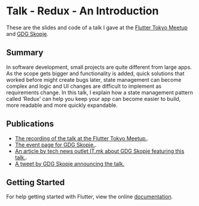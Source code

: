 # Talk - Redux - An Introduction

These are the slides and code of a talk I gave at the [Flutter Tokyo Meetup](https://youtu.be/zl5qP6GWe68?t=1718) and [GDG Skopje](https://www.meetup.com/en-AU/Google-Developer-Group-Skopje/events/262278741/).

## Summary

In software development, small projects are quite different from large apps. As the scope gets bigger and functionality is added, quick solutions that worked before might create bugs later, state management can become complex and logic and UI changes are difficult to implement as requirements change.
In this talk, I explain how a state management pattern called ‘Redux’ can help you keep your app can become easier to build, more readable and more quickly expandable.


## Publications

- [The recording of the talk at the Flutter Tokyo Meetup.](https://youtu.be/zl5qP6GWe68?t=1718).
- [The event page for GDG Skopje.](https://www.meetup.com/en-AU/Google-Developer-Group-Skopje/events/262278741/).
- [An article by tech news outlet IT.mk about GDG Skopje featuring this talk.](https://www.it.mk/it-nastan-build-fast-with-flutter-prviot-flutter-nastan-vo-makedonija/).
- [A tweet by GDG Skopje announcing the talk.](https://twitter.com/SkopjeGDG/status/1150721167168327680)

## Getting Started

For help getting started with Flutter, view the online
[documentation](https://flutter.dev/).
